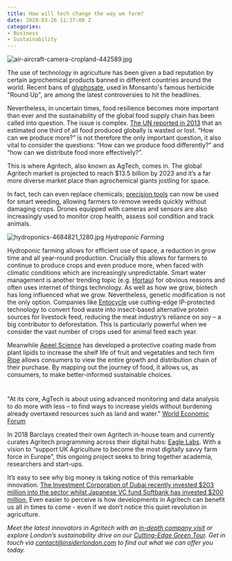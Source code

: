 ```yaml
---
title: How will tech change the way we farm?
date: 2020-03-26 11:37:00 Z
categories:
- Business
- Sustainability
---
```


![air-aircraft-camera-cropland-442589.jpg](/uploads/air-aircraft-camera-cropland-442589.jpg)


The use of technology in agriculture has been given a bad reputation by certain agrochemical products banned in different countries around the world. Recent bans of [glyphosate](https://www.lifegate.com/people/news/luxembourg-bans-glyphosate), used in Monsanto's famous herbicide "Round Up", are among the latest controversies to hit the headlines.

Nevertheless, in uncertain times, food resilience becomes more important than ever and the sustainability of the global food supply chain has been called into question. The issue is complex. [The UN reported in 2013](http://www.fao.org/food-loss-and-food-waste/en/) that an estimated one third of all food produced globally is wasted or lost. “How can we produce more?” is not therefore the only important question, it also vital to consider the questions: “How can we produce food differently?” and “how can we distribute food more effectively?”.

This is where Agritech, also known as AgTech, comes in. The global Agritech market is projected to reach $13.5 billion  by 2023 and it’s a far more diverse market place than agrochemical giants jostling for space.

In fact, tech can even replace chemicals; [precision tools](https://blog.nextbigthing.ag/how-agritech-is-revolutionizing-an-industry) can now be used for smart weeding, allowing farmers to remove weeds quickly without damaging crops. Drones equipped with cameras and sensors are also increasingly used to monitor crop health, assess soil condition and track animals. 

![hydroponics-4684821_1280.jpg](/uploads/hydroponics-4684821_1280.jpg)
*Hydroponic Farming*

Hydroponic farming allows for efficient use of space, a reduction in grow time and all year-round production. Crucially this allows for farmers to continue to produce crops and even produce more, when faced with climatic conditions which are increasingly unpredictable. Smart water management is another trending topic (e.g. [Hortau](https://hortau.com)) for obvious reasons and often uses internet of things technology.
As well as how we grow, biotech has long influenced what we grow. Nevertheless, genetic modification is not the only option. Companies like [Entocycle](https://www.entocycle.com) use cutting-edge IP-protected technology to convert food waste into insect-based alternative protein sources for livestock feed, reducing the meat industry’s reliance on soy – a big contributor to deforestation. This is particularly powerful when we consider the vast number of crops used for animal feed each year.

Meanwhile [Apeel Science](http://https://apeelsciences.com) has developed a protective coating made from plant lipids to increase the shelf life of fruit and vegetables and tech firm [Ripe](https://www.ripe.io) allows consumers to view the entire growth and distribution chain of their purchase. By mapping out the journey of food, it allows us, as consumers, to make better-informed sustainable choices.

# 
"At its core, AgTech is about using advanced monitoring and data analysis to do more with less – to find ways to increase yields without burdening already overtaxed resources such as land and water." [World Economic Forum](https://www.weforum.org/agenda/2019/02/why-the-agtech-boom-isn-t-your-typical-tech-disruption/)

In 2018 Barclays created their own Agritech in-house team and currently curates Agritech programming across their digital hubs: [Eagle Labs](https://labs.uk.barclays/agritech). With a vision to “support UK Agriculture to become the most digitally savvy farm force in Europe”, this ongoing project seeks to bring together academia, researchers and start-ups.

It’s easy to see why big money is taking notice of this remarkable innovation. [The Investment Corporation of Dubai recently invested $203 million into the sector whilst Japanese VC fund Softbank has invested $200 million.](https://www.weforum.org/agenda/2019/02/why-the-agtech-boom-isn-t-your-typical-tech-disruption/)   Even easier to perceive is how developments in Agritech can benefit us all in times to come - even if we don’t notice this quiet revolution in agriculture.

*Meet the latest innovators in Agritech with an [in-depth company visit](https://www.insiderlondon.com/london/company-visits/) or explore London’s sustainability drive on our [Cutting-Edge Green Tour](https://www.insiderlondon.com/london/educational-tours/sustainable-london-architecture-tour/). Get in touch via [contact@insiderlondon.com](mailto:contact@insiderlondon.com) to find out what we can offer you today.*